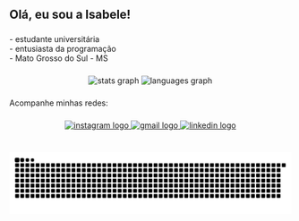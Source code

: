 <h2 align="left">Olá, eu sou a Isabele!</h2>

###

<p align="left">- estudante universitária<br>- entusiasta da programação<br>- Mato Grosso do Sul - MS</p>

###

<div align="center">
  <img src="https://github-readme-stats.vercel.app/api?username=isafirmino&hide_title=false&hide_rank=false&show_icons=true&include_all_commits=true&count_private=true&disable_animations=false&theme=dracula&locale=en&hide_border=false&order=1" height="150" alt="stats graph"  />
  <img src="https://github-readme-stats.vercel.app/api/top-langs?username=isafirmino&locale=en&hide_title=false&layout=compact&card_width=320&langs_count=5&theme=dracula&hide_border=false&order=2" height="150" alt="languages graph"  />
</div>

###

<p align="left">Acompanhe minhas redes:</p>

###

<div align="center">
  <a href="https://www.instagram.com/isabelefirmino/" target="_blank">
    <img src="https://img.shields.io/static/v1?message=Instagram&logo=instagram&label=&color=ffffff&logoColor=black&labelColor=&style=for-the-badge" height="35" alt="instagram logo"  />
  </a>
  <a href="isamfirmino@gmail.com" target="_blank">
    <img src="https://img.shields.io/static/v1?message=Gmail&logo=gmail&label=&color=ffffff&logoColor=black&labelColor=&style=for-the-badge" height="35" alt="gmail logo"  />
  </a>
  <a href="https://www.linkedin.com/in/isabele-firmino-46728a293/" target="_blank">
    <img src="https://img.shields.io/static/v1?message=LinkedIn&logo=linkedin&label=&color=ffffff&logoColor=black&labelColor=&style=for-the-badge" height="35" alt="linkedin logo"  />
  </a>
</div>

###

<br clear="both">

<img src="https://raw.githubusercontent.com/isafirmino/isafirmino/output/snake.svg" alt="Snake animation" />

###
